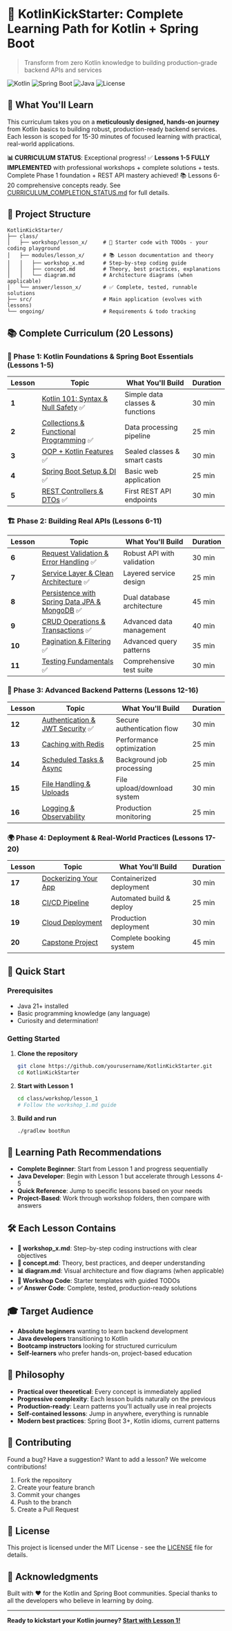 # 🚀 KotlinKickStarter: Complete Learning Path for Kotlin + Spring Boot

> Transform from zero Kotlin knowledge to building production-grade backend APIs and services

![Kotlin](https://img.shields.io/badge/Kotlin-1.9.25-purple.svg)
![Spring Boot](https://img.shields.io/badge/Spring%20Boot-3.5.4-green.svg)
![Java](https://img.shields.io/badge/Java-21-orange.svg)
![License](https://img.shields.io/badge/License-MIT-blue.svg)

## 🎯 What You'll Learn

This curriculum takes you on a **meticulously designed, hands-on journey** from Kotlin basics to building robust, production-ready backend services. Each lesson is scoped for 15-30 minutes of focused learning with practical, real-world applications.

**📊 CURRICULUM STATUS**: Exceptional progress! ✅ **Lessons 1-5 FULLY IMPLEMENTED** with professional workshops + complete solutions + tests. Complete Phase 1 foundation + REST API mastery achieved! 📚 Lessons 6-20 comprehensive concepts ready. See [CURRICULUM_COMPLETION_STATUS.md](CURRICULUM_COMPLETION_STATUS.md) for full details.

## 📁 Project Structure

```
KotlinKickStarter/
├── class/
│   ├── workshop/lesson_x/     # 🔨 Starter code with TODOs - your coding playground
│   ├── modules/lesson_x/      # 📚 Lesson documentation and theory
│   │   ├── workshop_x.md      # Step-by-step coding guide
│   │   ├── concept.md         # Theory, best practices, explanations
│   │   └── diagram.md         # Architecture diagrams (when applicable)
│   └── answer/lesson_x/       # ✅ Complete, tested, runnable solutions
├── src/                       # Main application (evolves with lessons)
└── ongoing/                   # Requirements & todo tracking
```

## 📚 Complete Curriculum (20 Lessons)

### 🌱 Phase 1: Kotlin Foundations & Spring Boot Essentials (Lessons 1-5)

| Lesson | Topic | What You'll Build | Duration |
|--------|-------|-------------------|----------|
| **1** | [Kotlin 101: Syntax & Null Safety](class/modules/lesson_1/) ✅ | Simple data classes & functions | 30 min |
| **2** | [Collections & Functional Programming](class/modules/lesson_2/) ✅ | Data processing pipeline | 25 min |
| **3** | [OOP + Kotlin Features](class/modules/lesson_3/) ✅ | Sealed classes & smart casts | 30 min |
| **4** | [Spring Boot Setup & DI](class/modules/lesson_4/) ✅ | Basic web application | 25 min |
| **5** | [REST Controllers & DTOs](class/modules/lesson_5/) ✅ | First REST API endpoints | 30 min |

### 🏗️ Phase 2: Building Real APIs (Lessons 6-11)

| Lesson | Topic | What You'll Build | Duration |
|--------|-------|-------------------|----------|
| **6** | [Request Validation & Error Handling](class/modules/lesson_6/) ✅ | Robust API with validation | 30 min |
| **7** | [Service Layer & Clean Architecture](class/modules/lesson_7/) ✅ | Layered service design | 25 min |
| **8** | [Persistence with Spring Data JPA & MongoDB](class/modules/lesson_8/) ✅ | Dual database architecture | 45 min |
| **9** | [CRUD Operations & Transactions](class/modules/lesson_9/) ✅ | Advanced data management | 40 min |
| **10** | [Pagination & Filtering](class/modules/lesson_10/) ✅ | Advanced query patterns | 35 min |
| **11** | [Testing Fundamentals](class/modules/lesson_11/) ✅ | Comprehensive test suite | 30 min |

### 🚀 Phase 3: Advanced Backend Patterns (Lessons 12-16)

| Lesson | Topic | What You'll Build | Duration |
|--------|-------|-------------------|----------|
| **12** | [Authentication & JWT Security](class/modules/lesson_12/) ✅ | Secure authentication flow | 30 min |
| **13** | [Caching with Redis](class/modules/lesson_13/) | Performance optimization | 25 min |
| **14** | [Scheduled Tasks & Async](class/modules/lesson_14/) | Background job processing | 25 min |
| **15** | [File Handling & Uploads](class/modules/lesson_15/) | File upload/download system | 30 min |
| **16** | [Logging & Observability](class/modules/lesson_16/) | Production monitoring | 25 min |

### 🌍 Phase 4: Deployment & Real-World Practices (Lessons 17-20)

| Lesson | Topic | What You'll Build | Duration |
|--------|-------|-------------------|----------|
| **17** | [Dockerizing Your App](class/modules/lesson_17/) | Containerized deployment | 30 min |
| **18** | [CI/CD Pipeline](class/modules/lesson_18/) | Automated build & deploy | 25 min |
| **19** | [Cloud Deployment](class/modules/lesson_19/) | Production deployment | 30 min |
| **20** | [Capstone Project](class/modules/lesson_20/) | Complete booking system | 45 min |

## 🚀 Quick Start

### Prerequisites
- Java 21+ installed
- Basic programming knowledge (any language)
- Curiosity and determination! 

### Getting Started

1. **Clone the repository**
   ```bash
   git clone https://github.com/yourusername/KotlinKickStarter.git
   cd KotlinKickStarter
   ```

2. **Start with Lesson 1**
   ```bash
   cd class/workshop/lesson_1
   # Follow the workshop_1.md guide
   ```

3. **Build and run**
   ```bash
   ./gradlew bootRun
   ```

## 🎯 Learning Path Recommendations

- **Complete Beginner**: Start from Lesson 1 and progress sequentially
- **Java Developer**: Begin with Lesson 1 but accelerate through Lessons 4-5
- **Quick Reference**: Jump to specific lessons based on your needs
- **Project-Based**: Work through workshop folders, then compare with answers

## 🛠️ Each Lesson Contains

- **📝 workshop_x.md**: Step-by-step coding instructions with clear objectives
- **🧠 concept.md**: Theory, best practices, and deeper understanding
- **📊 diagram.md**: Visual architecture and flow diagrams (when applicable)
- **🔨 Workshop Code**: Starter templates with guided TODOs
- **✅ Answer Code**: Complete, tested, production-ready solutions

## 🎓 Target Audience

- **Absolute beginners** wanting to learn backend development
- **Java developers** transitioning to Kotlin
- **Bootcamp instructors** looking for structured curriculum
- **Self-learners** who prefer hands-on, project-based education

## 📖 Philosophy

- **Practical over theoretical**: Every concept is immediately applied
- **Progressive complexity**: Each lesson builds naturally on the previous
- **Production-ready**: Learn patterns you'll actually use in real projects
- **Self-contained lessons**: Jump in anywhere, everything is runnable
- **Modern best practices**: Spring Boot 3+, Kotlin idioms, current patterns

## 🤝 Contributing

Found a bug? Have a suggestion? Want to add a lesson? We welcome contributions!

1. Fork the repository
2. Create your feature branch
3. Commit your changes
4. Push to the branch
5. Create a Pull Request

## 📄 License

This project is licensed under the MIT License - see the [LICENSE](LICENSE) file for details.

## 🙏 Acknowledgments

Built with ❤️ for the Kotlin and Spring Boot communities. Special thanks to all the developers who believe in learning by doing.

---

**Ready to kickstart your Kotlin journey? [Start with Lesson 1!](class/modules/lesson_1/)**